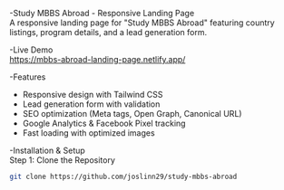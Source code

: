 -Study MBBS Abroad - Responsive Landing Page  
A responsive landing page for "Study MBBS Abroad" featuring country listings, program details, and a lead generation form.

-Live Demo  
https://mbbs-abroad-landing-page.netlify.app/

-Features  
- Responsive design with Tailwind CSS  
- Lead generation form with validation  
- SEO optimization (Meta tags, Open Graph, Canonical URL)  
- Google Analytics & Facebook Pixel tracking  
- Fast loading with optimized images  

-Installation & Setup  
Step 1: Clone the Repository
```sh
git clone https://github.com/joslinn29/study-mbbs-abroad

